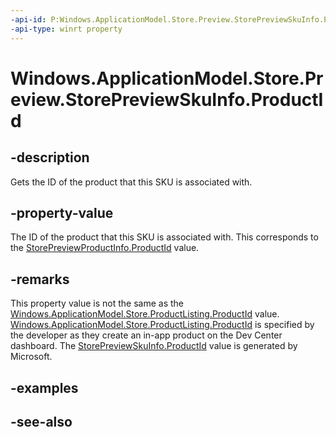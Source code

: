----api-id: P:Windows.ApplicationModel.Store.Preview.StorePreviewSkuInfo.ProductId
-api-type: winrt property
---<!-- Property syntaxpublic string ProductId { get; }--># Windows.ApplicationModel.Store.Preview.StorePreviewSkuInfo.ProductId## -descriptionGets the ID of the product that this SKU is associated with.## -property-valueThe ID of the product that this SKU is associated with. This corresponds to the [StorePreviewProductInfo.ProductId](storepreviewproductinfo_productid.md) value.## -remarksThis property value is not the same as the [Windows.ApplicationModel.Store.ProductListing.ProductId](../windows.applicationmodel.store/productlisting_productid.md) value. [Windows.ApplicationModel.Store.ProductListing.ProductId](../windows.applicationmodel.store/productlisting_productid.md) is specified by the developer as they create an in-app product on the Dev Center dashboard. The [StorePreviewSkuInfo.ProductId](storepreviewskuinfo_productid.md) value is generated by Microsoft.## -examples## -see-also
